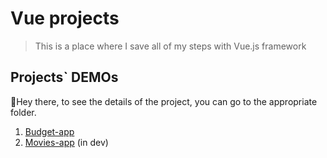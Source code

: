 # Vue projects
> This is a place where I save all of my steps with Vue.js framework

## Projects` DEMOs
:wave:Hey there, to see the details of the project, you can go to the appropriate folder.
1. [Budget-app](http://vue-path-repo.site/budget-app/dist/index.html)
2. [Movies-app](http://vue-path-repo.site/movies/dist/) (in dev)